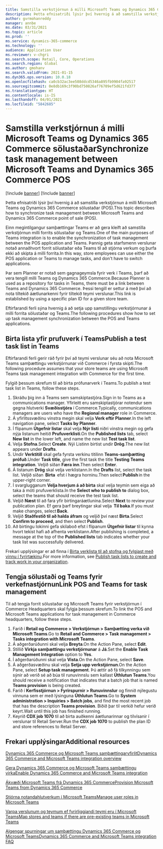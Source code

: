 ```yaml
---
title: Samstilla verkstjórnun á milli Microsoft Teams og Dynamics 365 Commerce sölustaðar
description: Þetta efnisatriði lýsir því hvernig á að samstilla verkstjórnun á milli Microsoft Teams og Dynamics 365 Commerce sölustaðar (POS).
author: gvrmohanreddy
manager: annbe
ms.date: 03/31/2021
ms.topic: article
ms.prod: ''
ms.service: dynamics-365-commerce
ms.technology: ''
audience: Application User
ms.reviewer: v-chgri
ms.search.scope: Retail, Core, Operations
ms.search.region: Global
ms.author: gmohanv
ms.search.validFrom: 2021-01-15
ms.dyn365.ops.version: 10.0.18
ms.openlocfilehash: ca0cb32ac3ee508ddcd5346a895fb9904fa92517
ms.sourcegitcommit: 0e8db169c3f90bd750826af76709ef5d621fd377
ms.translationtype: HT
ms.contentlocale: is-IS
ms.lasthandoff: 04/01/2021
ms.locfileid: "5842685"
---
```

# <a name="synchronize-task-management-between-microsoft-teams-and-dynamics-365-commerce-pos"></a><span data-ttu-id="fdaa6-103">Samstilla verkstjórnun á milli Microsoft Teams og Dynamics 365 Commerce sölustaðar</span><span class="sxs-lookup"><span data-stu-id="fdaa6-103">Synchronize task management between Microsoft Teams and Dynamics 365 Commerce POS</span></span>

[!include [banner](includes/banner.md)]
[!include [banner](includes/preview-banner.md)]

<span data-ttu-id="fdaa6-104">Þetta efnisatriði lýsir því hvernig á að samstilla verkstjórnun á milli Microsoft Teams og Dynamics 365 Commerce sölustaðar (POS).</span><span class="sxs-lookup"><span data-stu-id="fdaa6-104">This topic describes how to synchronize task management between Microsoft Teams and Dynamics 365 Commerce point of sale (POS).</span></span>

<span data-ttu-id="fdaa6-105">Einn megintilgangur samþættingar Teams er að gera kleift að samstilla verkstjórnun milli forrits sölustaðar og Teams.</span><span class="sxs-lookup"><span data-stu-id="fdaa6-105">One of the main purposes of Teams integration is to enable the synchronization of task management between the POS application and Teams.</span></span> <span data-ttu-id="fdaa6-106">Þannig geta starfsmenn verslunar notað annaðhvort forrit sölustaðar eða Teams til að stjórna verkum og þurfa ekki að skipta á milli forrita.</span><span class="sxs-lookup"><span data-stu-id="fdaa6-106">In this way, store employees can use either the POS application or Teams to manage tasks, and don't have to switch applications.</span></span>

<span data-ttu-id="fdaa6-107">Þar sem Planner er notað sem gagnageymsla fyrir verk í Teams, þarf að vera tengill milli Teams og Dynamics 365 Commerce.</span><span class="sxs-lookup"><span data-stu-id="fdaa6-107">Because Planner is used as a repository for tasks in Teams, there must be a link between Teams and Dynamics 365 Commerce.</span></span> <span data-ttu-id="fdaa6-108">Þessi tengill er settur á með því að nota tiltekið áætlunarkenni fyrir tiltekið teymi verslunar.</span><span class="sxs-lookup"><span data-stu-id="fdaa6-108">This link is established by using a specific plan ID for a given store team.</span></span>

<span data-ttu-id="fdaa6-109">Eftirfarandi ferli sýna hvernig á að setja upp samstillingu verkstjórnunar á milli forrita sölustaðar og Teams.</span><span class="sxs-lookup"><span data-stu-id="fdaa6-109">The following procedures show how to set up task management synchronization between the POS and Teams applications.</span></span>

## <a name="publish-a-test-task-list-in-teams"></a><span data-ttu-id="fdaa6-110">Birta lista yfir prufuverk í Teams</span><span class="sxs-lookup"><span data-stu-id="fdaa6-110">Publish a test task list in Teams</span></span>

<span data-ttu-id="fdaa6-111">Eftirfarandi ferli gerir ráð fyrir því að teymi verslunar séu að nota Microsoft Teams samþættingu verkstjórnunar við Commerce í fyrsta skipti.</span><span class="sxs-lookup"><span data-stu-id="fdaa6-111">The following procedure assumes that your store teams are using Microsoft Teams task management integration with Commerce for the first time.</span></span>

<span data-ttu-id="fdaa6-112">Fylgið þessum skrefum til að birta prófunarverk í Teams.</span><span class="sxs-lookup"><span data-stu-id="fdaa6-112">To publish a test task list in Teams, follow these steps.</span></span>

1. <span data-ttu-id="fdaa6-113">Skráðu þig inn á Teams sem samskiptastjóra.</span><span class="sxs-lookup"><span data-stu-id="fdaa6-113">Sign in to Teams as a communications manager.</span></span> <span data-ttu-id="fdaa6-114">Yfirleitt eru samskiptastjórar notendur sem gegna hlutverki **Svæðisstjóra** í Commerce.</span><span class="sxs-lookup"><span data-stu-id="fdaa6-114">Typically, communications managers are users who have the **Regional manager** role in Commerce.</span></span>
1. <span data-ttu-id="fdaa6-115">Á yfirlitssvæðinu vinstra megin skal velja **Verk eftir Planner**.</span><span class="sxs-lookup"><span data-stu-id="fdaa6-115">In the left navigation pane, select **Tasks by Planner**.</span></span>
1. <span data-ttu-id="fdaa6-116">Í flipanum **Útgefnir listar** skal velja **Nýr listi** niðri vinstra megin og gefa nýja listanum heitið **Prufuverklisti**.</span><span class="sxs-lookup"><span data-stu-id="fdaa6-116">On the **Published lists** tab, select **New list** in the lower left, and name the new list **Test task list**.</span></span>
1. <span data-ttu-id="fdaa6-117">Velja **Stofna**.</span><span class="sxs-lookup"><span data-stu-id="fdaa6-117">Select **Create**.</span></span> <span data-ttu-id="fdaa6-118">Nýi Listinn birtist undir **Drög**.</span><span class="sxs-lookup"><span data-stu-id="fdaa6-118">The new list appears under **Drafts**.</span></span>
1. <span data-ttu-id="fdaa6-119">Undir **Verktitill** skal gefa fyrsta verkinu titilinn **Teams-samþætting prófuð**.</span><span class="sxs-lookup"><span data-stu-id="fdaa6-119">Under **Task title**, give the first task the title **Testing Teams integration**.</span></span> <span data-ttu-id="fdaa6-120">Veljið síðan **Færa inn**.</span><span class="sxs-lookup"><span data-stu-id="fdaa6-120">Then select **Enter**.</span></span>
1. <span data-ttu-id="fdaa6-121">Á listanum **Drög** skal velja verklistann.</span><span class="sxs-lookup"><span data-stu-id="fdaa6-121">In the **Drafts** list, select the task list.</span></span> <span data-ttu-id="fdaa6-122">Veljið síðan  **Birta**  efst í hægra horninu.</span><span class="sxs-lookup"><span data-stu-id="fdaa6-122">Then select **Publish** in the upper-right corner.</span></span>
1. <span data-ttu-id="fdaa6-123">Í svarglugganum **Velja hverjum á að birta** skal velja teymin sem eiga að taka á móti prufuverklista.</span><span class="sxs-lookup"><span data-stu-id="fdaa6-123">In the **Select who to publish to** dialog box, select the teams that should receive the test task list.</span></span>
1. <span data-ttu-id="fdaa6-124">Veljið **Næst** til að fara yfir birtingaráætlunina.</span><span class="sxs-lookup"><span data-stu-id="fdaa6-124">Select **Next** to review your publication plan.</span></span> <span data-ttu-id="fdaa6-125">Ef gera þarf breytingar skal velja  **Til baka**.</span><span class="sxs-lookup"><span data-stu-id="fdaa6-125">If you must make changes, select **Back**.</span></span> 
1. <span data-ttu-id="fdaa6-126">Veljið **Staðfestið til að halda áfram** og veljið því næst **Birta**.</span><span class="sxs-lookup"><span data-stu-id="fdaa6-126">Select **Confirm to proceed**, and then select **Publish**.</span></span>
1. <span data-ttu-id="fdaa6-127">Að birtingu lokinni gefa skilaboð efst í flipanum **Útgefnir listar** til kynna hvort tekist hafi að afhenta verklistann.</span><span class="sxs-lookup"><span data-stu-id="fdaa6-127">After publishing is completed, a message at the top of the **Published lists** tab indicates whether your task list was successfully delivered.</span></span>

<span data-ttu-id="fdaa6-128">Frekari upplýsingar er að finna í [Birta verklista til að stofna og fylgjast með vinnu í fyrirtækinu](https://support.microsoft.com/office/publish-task-lists-to-create-and-track-work-in-your-organization-095409b3-f5af-40aa-9f9e-339b54e705df).</span><span class="sxs-lookup"><span data-stu-id="fdaa6-128">For more information, see [Publish task lists to create and track work in your organization](https://support.microsoft.com/office/publish-task-lists-to-create-and-track-work-in-your-organization-095409b3-f5af-40aa-9f9e-339b54e705df).</span></span>

## <a name="link-pos-and-teams-for-task-management"></a><span data-ttu-id="fdaa6-129">Tengja sölustaði og Teams fyrir verkefnastjórnun</span><span class="sxs-lookup"><span data-stu-id="fdaa6-129">Link POS and Teams for task management</span></span>

<span data-ttu-id="fdaa6-130">Til að tengja forrit sölustaðar og Microsoft Teams fyrir verkstjórnun í Commerce Headquarters skal fylgja þessum skrefum.</span><span class="sxs-lookup"><span data-stu-id="fdaa6-130">To link the POS and Microsoft Teams applications for task management in Commerce headquarters, follow these steps.</span></span>

1. <span data-ttu-id="fdaa6-131">Farið í **Retail og Commerce \> Verkstjórnun \> Samþætting verka við Microsoft Teams**.</span><span class="sxs-lookup"><span data-stu-id="fdaa6-131">Go to **Retail and Commerce \> Task management \> Tasks integration with Microsoft Teams**.</span></span>
1. <span data-ttu-id="fdaa6-132">Á aðgerðarúðunni skal velja **Breyta**.</span><span class="sxs-lookup"><span data-stu-id="fdaa6-132">On the Action Pane, select **Edit**.</span></span>
1. <span data-ttu-id="fdaa6-133">Stillið **Virkja samþættingu verkstjórnunar** á **Já**.</span><span class="sxs-lookup"><span data-stu-id="fdaa6-133">Set the **Enable Task Management Integration** option to **Yes**.</span></span>
1. <span data-ttu-id="fdaa6-134">Í aðgerðarúðunni skal velja **Vista**.</span><span class="sxs-lookup"><span data-stu-id="fdaa6-134">On the Action Pane, select **Save**.</span></span>
1. <span data-ttu-id="fdaa6-135">Á aðgerðasvæðinu skal velja **Setja upp verkstjórnun**.</span><span class="sxs-lookup"><span data-stu-id="fdaa6-135">On the Action Pane, select **Setup task management**.</span></span> <span data-ttu-id="fdaa6-136">Þú ættir að fá tilkynningu sem sýnir að verið sé að búa til runuvinnslu sem kallast **Úthlutun Teams**.</span><span class="sxs-lookup"><span data-stu-id="fdaa6-136">You should receive a notification that indicates that a batch job that is named **Teams provision** is being created.</span></span>
1. <span data-ttu-id="fdaa6-137">Farið í **Kerfisstjórnun \> Fyrirspurnir \> Runuvinnslur** og finnið nýlegustu vinnuna sem er með lýsinguna **Úthlutun Teams**.</span><span class="sxs-lookup"><span data-stu-id="fdaa6-137">Go to **System administration \> Inquiries \> Batch jobs**, and find the most recent job that has the description **Teams provision**.</span></span> <span data-ttu-id="fdaa6-138">Bíðið þar til verkið hefur verið keyrt.</span><span class="sxs-lookup"><span data-stu-id="fdaa6-138">Wait until this job has finished running.</span></span>
1. <span data-ttu-id="fdaa6-139">Keyrið **CDX job 1070** til að birta auðkenni áætlunarinnar og tilvísanir í verslunar til Retail Server.</span><span class="sxs-lookup"><span data-stu-id="fdaa6-139">Run the **CDX job 1070** to publish the plan ID and store references to Retail Server.</span></span>

## <a name="additional-resources"></a><span data-ttu-id="fdaa6-140">Frekari upplýsingar</span><span class="sxs-lookup"><span data-stu-id="fdaa6-140">Additional resources</span></span>

[<span data-ttu-id="fdaa6-141">Dynamics 365 Commerce og Microsoft Teams samþættingaryfirlit</span><span class="sxs-lookup"><span data-stu-id="fdaa6-141">Dynamics 365 Commerce and Microsoft Teams integration overview</span></span>](commerce-teams-integration.md)

[<span data-ttu-id="fdaa6-142">Gera Dynamics 365 Commerce og Microsoft Teams samþættingu virka</span><span class="sxs-lookup"><span data-stu-id="fdaa6-142">Enable Dynamics 365 Commerce and Microsoft Teams integration</span></span>](enable-teams-integration.md)

[<span data-ttu-id="fdaa6-143">Ákvæði Microsoft Teams frá Dynamics 365 Commerce</span><span class="sxs-lookup"><span data-stu-id="fdaa6-143">Provision Microsoft Teams from Dynamics 365 Commerce</span></span>](provision-teams-from-commerce.md)

[<span data-ttu-id="fdaa6-144">Stjórna notandahlutverkum í Microsoft Teams</span><span class="sxs-lookup"><span data-stu-id="fdaa6-144">Manage user roles in Microsoft Teams</span></span>](manage-user-roles-teams.md)

[<span data-ttu-id="fdaa6-145">Varpa verslunum og teymum ef fyrirliggjandi teymi eru í Microsoft Teams</span><span class="sxs-lookup"><span data-stu-id="fdaa6-145">Map stores and teams if there are pre-existing teams in Microsoft Teams</span></span>](map-stores-existing-teams.md)

[<span data-ttu-id="fdaa6-146">Algengar spurningar um samþættingu Dynamics 365 Commerce og Microsoft Teams</span><span class="sxs-lookup"><span data-stu-id="fdaa6-146">Dynamics 365 Commerce and Microsoft Teams integration FAQ</span></span>](teams-integration-faq.md)
